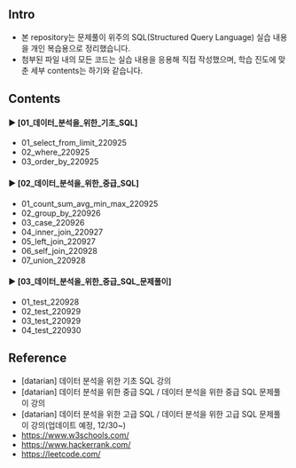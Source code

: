 ####
## Intro
- 본 repository는 문제풀이 위주의 SQL(Structured Query Language) 실습 내용을 개인 복습용으로 정리했습니다.
- 첨부된 파일 내의 모든 코드는 실습 내용을 응용해 직접 작성했으며, 학습 진도에 맞춘 세부 contents는 하기와 같습니다.
####
## Contents
#### ► [01_데이터_분석을_위한_기초_SQL]
- 01_select_from_limit_220925
- 02_where_220925
- 03_order_by_220925
####
#### ► [02_데이터_분석을_위한_중급_SQL]
- 01_count_sum_avg_min_max_220925
- 02_group_by_220926
- 03_case_220926
- 04_inner_join_220927
- 05_left_join_220927
- 06_self_join_220928
- 07_union_220928
####
#### ► [03_데이터_분석을_위한_중급_SQL_문제풀이]
- 01_test_220928
- 02_test_220929
- 03_test_220929
- 04_test_220930
####
## Reference
- [datarian] 데이터 분석을 위한 기초 SQL 강의
- [datarian] 데이터 분석을 위한 중급 SQL / 데이터 분석을 위한 중급 SQL 문제풀이 강의
- [datarian] 데이터 분석을 위한 고급 SQL / 데이터 분석을 위한 고급 SQL 문제풀이 강의(업데이트 예정, 12/30~)
- https://www.w3schools.com/
- https://www.hackerrank.com/
- https://leetcode.com/
####
